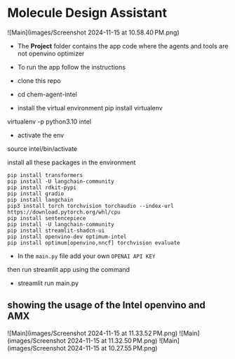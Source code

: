 # Molecule Design Assistant 

![Main](images/Screenshot 2024-11-15 at 10.58.40 PM.png)


- The **Project** folder contains the app code where the agents and tools are not openvino optimizer 

- To run the app follow the instructions 

- clone this repo
- cd chem-agent-intel
- install the virtual environment 
pip install virtualenv


virtualenv -p python3.10 intel

- activate the env

source intel/bin/activate


install all these packages in the environment 

```
pip install transformers 
pip install -U langchain-community
pip install rdkit-pypi 
pip install gradio
pip install langchain 
pip3 install torch torchvision torchaudio --index-url https://download.pytorch.org/whl/cpu
pip install sentencepiece
pip install -U langchain-community
pip install streamlit-shadcn-ui
pip install openvino-dev optimum-intel
pip install optimum[openvino,nncf] torchvision evaluate
```

- In the `main.py` file add your own `OPENAI API KEY`

then run streamlit app using the command 

- streamlit run main.py


## showing the usage of the Intel openvino and AMX

![Main](images/Screenshot 2024-11-15 at 11.33.52 PM.png)
![Main](images/Screenshot 2024-11-15 at 11.32.50 PM.png)
![Main](images/Screenshot 2024-11-15 at 10.27.55 PM.png)




